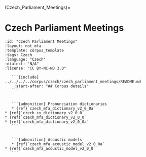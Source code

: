 
(Czech_Parliament_Meetings)=
# Czech Parliament Meetings

``````{corpus} Czech Parliament Meetings
:id: "Czech Parliament Meetings"
:layout: not_mfa
:template: corpus_template
:tags: Czech
:language: "Czech"
:dialect: "N/A"
:license: "CC BY-NC-ND 3.0"

   ```{include} ../../../../corpus/czech/czech_parliament_meetings/README.md
    :start-after: "## Corpus details"
   ```


   ```{admonition} Pronunciation dictionaries
   * {ref}`czech_mfa_dictionary_v2_0_0a`
* {ref}`czech_cv_dictionary_v2_0_0`
* {ref}`czech_mfa_dictionary_v2_0_0`
* {ref}`czech_mfa_dictionary_v2_0_0a`
   ```


   ```{admonition} Acoustic models
   * {ref}`czech_mfa_acoustic_model_v2_0_0a`
* {ref}`czech_mfa_acoustic_model_v2_0_0`
   ```
``````
